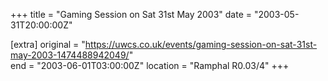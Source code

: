 +++
title = "Gaming Session on Sat 31st May 2003"
date = "2003-05-31T20:00:00Z"

[extra]
original = "https://uwcs.co.uk/events/gaming-session-on-sat-31st-may-2003-1474488942049/"    
end = "2003-06-01T03:00:00Z"
location = "Ramphal R0.03/4"
+++



